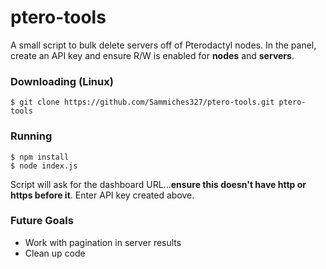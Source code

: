 # ptero-tools
A small script to bulk delete servers off of Pterodactyl nodes.
In the panel, create an API key and ensure R/W is enabled for **nodes** and **servers**.
### Downloading (Linux)
    $ git clone https://github.com/Sammiches327/ptero-tools.git ptero-tools
### Running
    $ npm install
    $ node index.js
Script will ask for the dashboard URL...**ensure this doesn't have http or https before it**.
Enter API key created above.
### Future Goals
 - Work with pagination in server results
 - Clean up code

